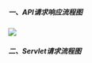 ##### 一、API请求响应流程图

![](https://github.com/mingyang66/spring-parent/blob/master/emily-spring-boot-project/emily-spring-boot-web/request_api.png)

##### 二、Servlet请求流程图

